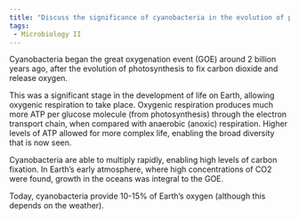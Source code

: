 ```yaml
---
title: "Discuss the significance of cyanobacteria in the evolution of photosynthesis and the impact of the great oxygenic event on Earth. How do cyanobacteria contribute to global carbon fixation? "
tags:
 - Microbiology II
---
```

Cyanobacteria began the great oxygenation event (GOE) around 2 billion years ago, after the evolution of photosynthesis to fix carbon dioxide and release oxygen. 

This was a significant stage in the development of life on Earth, allowing oxygenic respiration to take place. Oxygenic respiration produces much more ATP per glucose molecule (from photosynthesis) through the electron transport chain, when compared with anaerobic (anoxic) respiration. Higher levels of ATP allowed for more complex life, enabling the broad diversity that is now seen.  

Cyanobacteria are able to multiply rapidly, enabling high levels of carbon fixation. In Earth’s early atmosphere, where high concentrations of CO2 were found, growth in the oceans was integral to the GOE.  

Today, cyanobacteria provide 10-15% of Earth’s oxygen (although this depends on the weather). 

